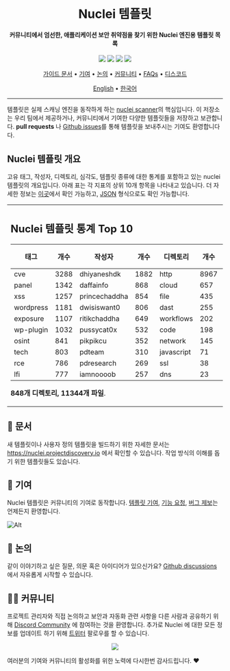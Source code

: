 

<h1 align="center">
Nuclei 템플릿
</h1>
<h4 align="center">커뮤니티에서 엄선한, 애플리케이션 보안 취약점을 찾기 위한 Nuclei 엔진용 템플릿 목록</h4>


<p align="center">
<a href="https://github.com/projectdiscovery/nuclei-templates/issues"><img src="https://img.shields.io/badge/contributions-welcome-brightgreen.svg?style=flat"></a>
<a href="https://github.com/projectdiscovery/nuclei-templates/releases"><img src="https://img.shields.io/github/release/projectdiscovery/nuclei-templates"></a>
<a href="https://twitter.com/pdnuclei"><img src="https://img.shields.io/twitter/follow/pdnuclei.svg?logo=twitter"></a>
<a href="https://discord.gg/projectdiscovery"><img src="https://img.shields.io/discord/695645237418131507.svg?logo=discord"></a>
</p>
      
<p align="center">
  <a href="https://nuclei.projectdiscovery.io/templating-guide/">가이드 문서</a> •
  <a href="#-contributions">기여</a> •
  <a href="#-discussion">논의</a> •
  <a href="#-community">커뮤니티</a> •
  <a href="https://nuclei.projectdiscovery.io/faq/templates/">FAQs</a> •
  <a href="https://discord.gg/projectdiscovery">디스코드</a>
</p>

<p align="center">
  <a href="https://github.com/projectdiscovery/nuclei-templates/blob/master/README.md">English</a> •
  <a href="https://github.com/projectdiscovery/nuclei-templates/blob/master/README_KR.md">한국어</a>
</p>

----

템플릿은 실제 스캐닝 엔진을 동작하게 하는 [nuclei scanner](https://github.com/projectdiscovery/nuclei)의 핵심입니다.
이 저장소는 우리 팀에서 제공하거나, 커뮤니티에서 기여한 다양한 템플릿들을 저장하고 보관합니다.
**pull requests** 나 [Github issues](https://github.com/projectdiscovery/nuclei-templates/issues/new?assignees=&labels=&template=submit-template.md&title=%5Bnuclei-template%5D+)를 통해 템플릿을 보내주시는 기여도 환영합니다다.

## Nuclei 템플릿 개요

고유 태그, 작성자, 디렉토리, 심각도, 템플릿 종류에 대한 통계를 포함하고 있는 nuclei 템플릿의 개요입니다. 아래 표는 각 지표의 상위 10개 항목을 나타내고 있습니다. 더 자세한 정보는 [이곳](TEMPLATES-STATS.md)에서 확인 가능하고, [JSON](TEMPLATES-STATS.json) 형식으로도 확인 가능합니다. 

<table>
<tr>
<td> 

## Nuclei 템플릿 통계 Top 10

|    태그    | 개수 |    작성자     | 개수 |    디렉토리     | 개수 | 심각도 | 개수 |  종류   | 개수 |
|-----------|-------|---------------|-------|------------|-------|----------|-------|------|-------|
| cve       |  3288 | dhiyaneshdk   |  1882 | http       |  8967 | info     |  4190 | file |   435 |
| panel     |  1342 | daffainfo     |   868 | cloud      |   657 | high     |  2446 | dns  |    26 |
| xss       |  1257 | princechaddha |   854 | file       |   435 | medium   |  2379 |      |       |
| wordpress |  1181 | dwisiswant0   |   806 | dast       |   255 | critical |  1425 |      |       |
| exposure  |  1107 | ritikchaddha  |   649 | workflows  |   202 | low      |   318 |      |       |
| wp-plugin |  1032 | pussycat0x    |   532 | code       |   198 | unknown  |    56 |      |       |
| osint     |   841 | pikpikcu      |   352 | network    |   145 |          |       |      |       |
| tech      |   803 | pdteam        |   310 | javascript |    71 |          |       |      |       |
| rce       |   786 | pdresearch    |   269 | ssl        |    38 |          |       |      |       |
| lfi       |   777 | iamnoooob     |   257 | dns        |    23 |          |       |      |       |

**848개 디렉토리, 11344개 파일**.

</td>
</tr>
</table>

📖 문서
-----

새 템플릿이나 사용자 정의 템플릿을 빌드하기 위한 자세한 문서는 https://nuclei.projectdiscovery.io 에서 확인할 수 있습니다. 작업 방식의 이해를 돕기 위한 템플릿들도 있습니다.

💪 기여
-----

Nuclei 템플릿은 커뮤니티의 기여로 동작합니다.
[템플릿 기여](https://github.com/projectdiscovery/nuclei-templates/issues/new?assignees=&labels=&template=submit-template.md&title=%5Bnuclei-template%5D+), [기능 요청](https://github.com/projectdiscovery/nuclei-templates/issues/new?assignees=&labels=&template=feature_request.md&title=%5BFeature%5D+), [버그 제보](https://github.com/projectdiscovery/nuclei-templates/issues/new?assignees=&labels=&template=bug_report.md&title=%5BBug%5D+)는 언제든지 환영합니다.

![Alt](https://repobeats.axiom.co/api/embed/55ee65543bb9a0f9c797626c4e66d472a517d17c.svg "Repobeats analytics image")

💬 논의
-----

같이 이야기하고 싶은 질문, 의문 혹은 아이디어가 있으신가요?
[Github discussions](https://github.com/projectdiscovery/nuclei-templates/discussions) 에서 자유롭게 시작할 수 있습니다.

👨‍💻 커뮤니티
-----

프로젝트 관리자와 직접 논의하고 보안과 자동화 관련 사항을 다른 사람과 공유하기 위해 [Discord Community](https://discord.gg/projectdiscovery) 에 참여하는 것을 환영합니다. 추가로 Nuclei 에 대한 모든 정보를 업데이트 하기 위해 [트위터](https://twitter.com/pdnuclei) 팔로우를 할 수 있습니다.

<p align="center">
<a href="https://github.com/projectdiscovery/nuclei-templates/graphs/contributors">
  <img src="https://contrib.rocks/image?repo=projectdiscovery/nuclei-templates&max=300">
</a>
</p>

여러분의 기여와 커뮤니티의 활성화를 위한 노력에 다시한번 감사드립니다.
:heart:
